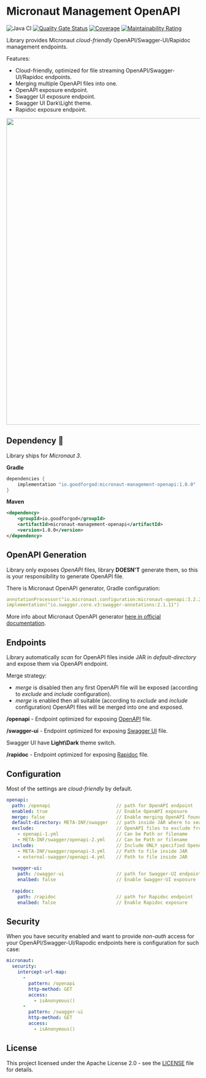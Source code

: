 # Micronaut Management OpenAPI

![Java CI](https://github.com/GoodforGod/micronaut-management-openapi/workflows/Java%20CI/badge.svg)
[![Quality Gate Status](https://sonarcloud.io/api/project_badges/measure?project=GoodforGod_micronaut-management-openapi&metric=alert_status)](https://sonarcloud.io/dashboard?id=GoodforGod_micronaut-arangodb)
[![Coverage](https://sonarcloud.io/api/project_badges/measure?project=GoodforGod_micronaut-management-openapi&metric=coverage)](https://sonarcloud.io/dashboard?id=GoodforGod_micronaut-arangodb)
[![Maintainability Rating](https://sonarcloud.io/api/project_badges/measure?project=GoodforGod_micronaut-management-openapi&metric=sqale_rating)](https://sonarcloud.io/dashboard?id=GoodforGod_micronaut-arangodb)

Library provides Micronaut *cloud-friendly* OpenAPI/Swagger-UI/Rapidoc management endpoints.

Features:
- Cloud-friendly, optimized for file streaming OpenAPI/Swagger-UI/Rapidoc endpoints.
- Merging multiple OpenAPI files into one.
- OpenAPI exposure endpoint.
- Swagger UI exposure endpoint.
- Swagger UI Dark\Light theme.
- Rapidoc exposure endpoint.

<img src="https://s10.gifyu.com/images/optimized-swagger.gif" width="800"/>

## Dependency :rocket:

Library ships for *Micronaut 3*.

**Gradle**
```groovy
dependencies {
    implementation "io.goodforgod:micronaut-management-openapi:1.0.0"
}
```

**Maven**
```xml
<dependency>
    <groupId>io.goodforgod</groupId>
    <artifactId>micronaut-management-openapi</artifactId>
    <version>1.0.0</version>
</dependency>
```

## OpenAPI Generation

Library only exposes *OpenAPI* files, library **DOESN'T** generate them, so this is your responsibility to generate OpenAPI file.

There is Micronaut OpenAPI generator, Gradle configuration:

```yaml
annotationProcessor("io.micronaut.configuration:micronaut-openapi:3.2.2")
implementation("io.swagger.core.v3:swagger-annotations:2.1.11")
```

More info about Micronaut OpenAPI generator [here in official documentation](https://micronaut-projects.github.io/micronaut-openapi/latest/guide/index.html).

## Endpoints

Library automatically *scan* for OpenAPI files inside JAR in *default-directory* and expose them via OpenAPI endpoint.

Merge strategy:
- *merge* is disabled then any first OpenAPI file will be exposed (according to *exclude* and *include* configuration).
- *merge* is enabled then all suitable (according to *exclude* and *include* configuration) OpenAPI files will be merged into one and exposed.

**/openapi** - Endpoint optimized for exposing [OpenAPI](https://spec.openapis.org/oas/v3.1.0) file.

**/swagger-ui** - Endpoint optimized for exposing [Swagger UI](https://petstore.swagger.io/) file.

Swagger UI have **Light\Dark** theme switch.

**/rapidoc** - Endpoint optimized for exposing [Rapidoc](https://mrin9.github.io/RapiDoc/examples/example2.html) file.

## Configuration

Most of the settings are *cloud-friendly* by default.

```yaml
openapi:
  path: /openapi                        // path for OpenAPI endpoint                          (default - /openapi)
  enabled: true                         // Enable OpenAPI exposure                            (default - true)
  merge: false                          // Enable merging OpenAPI found in default-directory  (default - false)
  default-directory: META-INF/swagger   // path inside JAR where to search OpenAPI            (default - META-INF/swagger)
  exclude:                              // OpenAPI files to exclude from exposure             (path or filename)
    - openapi-1.yml                     // Can be Path or filename
    - META-INF/swagger/openapi-2.yml    // Can be Path or filename
  include:                              // Include ONLY specified OpenAPI files for exposure  (path only)
    - META-INF/swagger/openapi-3.yml    // Path to file inside JAR
    - external-swagger/openapi-4.yml    // Path to file inside JAR
  
  swagger-ui:
    path: /swagger-ui                   // path for Swagger-UI endpoint                       (default - /swagger-ui)
    enalbed: false                      // Enable Swagger-UI exposure                         (default - false)
  
  rapidoc:
    path: /rapidoc                      // path for Rapidoc endpoint                          (default - /rapidoc)
    enalbed: false                      // Enable Rapidoc exposure                            (default - false) 
```

## Security

When you have security enabled and want to provide *non-auth* access for your OpenAPI/Swagger-UI/Rapodic endpoints here is configuration for such case:

```yaml
micronaut:
  security:
    intercept-url-map:
      -
        pattern: /openapi
        http-method: GET
        access:
          - isAnonymous()
      -
        pattern: /swagger-ui
        http-method: GET
        access:
          - isAnonymous()
```

## License

This project licensed under the Apache License 2.0 - see the [LICENSE](LICENSE) file for details.
